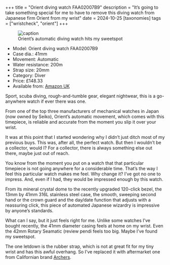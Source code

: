 +++
title = "Orient diving watch FAA02007B9"
description = "It’s going to take something special for me to have to remove this diving watch from Japanese firm Orient from my wrist"
date = 2024-10-25
[taxonomies]
tags = ["wristcheck", "orient"]
+++

<figure>
        <img src="orient-FAA02007B9-1024.jpeg" srcset="orient-FAA02007B9-1024.jpeg 1024w, orient-FAA02007B9-1024.avif 1024w, orient-FAA02007B9-1024.heic 1024w, orient-FAA02007B9-1024.webp 1024w" alt="caption" />
        <figcaption>Orient’s automatic diving watch hits my sweetspot</figcaption>
</figure>

- Model: Orient diving watch FAA02007B9
- Case dia.: 41mm
- Movement: Automatic
- Water resistance: 200m
- Strap size: 20mm 
- Category: Diver
- Price: £148.33 
- Available from: [Amazon UK](https://amzn.to/4dWKNZu)

Sport, scuba diving, rough-and-tumble gear, elegant nightwear, this is a go-anywhere watch if ever there was one.

From one of the top three manufacturers of mechanical watches in Japan (now owned by Seiko), Orient’s automatic movement, which comes with this timepiece, is reliable and accurate from the moment you slip it over your wrist.

It was at this point that I started wondering why I didn’t just ditch most of my previous buys. This was, after all, the perfect watch. But then I wouldn’t be a collector, would I? For a collector, there is always something else out there, maybe just out of reach.

You know from the moment you put on a watch that that particular timepiece is not going anywhere for a considerable time. That’s the way I feel this particular watch makes me feel. Why change it? I’ve got no one to impress. And, even if I had, they would be impressed enough by this watch.

From its mineral crystal dome to the recently upgraded 120-click bezel, the 13mm by 41mm 316L stainless steel case, the smooth, sweeping second hand or the crown guard and the day/date function that adjusts with a reassuring click, this piece of automated Japanese wizardry is impressive by anyone’s standards.

What can I say, but it just feels right for me. Unlike some watches I’ve bought recently, the 41mm diameter casing feels at home on my wrist. Even the 42mm Rotary Seamatic (review pendi feels too big. Maybe I’ve found my sweetspot.

The one letdown is the rubber strap, which is not at great fit for my tiny wrist and has this awful overhang. So I’ve replaced it with aftermarket one from Californian brand [Archers](https://amzn.to/3C0a480).